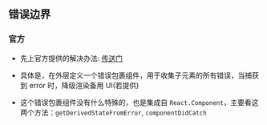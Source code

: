 ## 错误边界

### 官方

- 先上官方提供的解决办法: [传送门](https://zh-hans.reactjs.org/docs/error-boundaries.html)

- 具体是，在外层定义一个错误包裹组件，用于收集子元素的所有错误，当捕获到 error 时，降级渲染备用 UI(若提供)

- 这个错误包裹组件没有什么特殊的，也是集成自 `React.Component`，主要看这两个方法：`getDerivedStateFromError`, `componentDidCatch`
